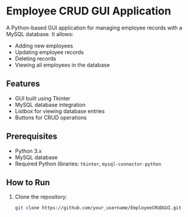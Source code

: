 # Employee CRUD GUI Application

A Python-based GUI application for managing employee records with a MySQL database. It allows:
- Adding new employees
- Updating employee records
- Deleting records
- Viewing all employees in the database

## Features
- GUI built using Tkinter
- MySQL database integration
- Listbox for viewing database entries
- Buttons for CRUD operations

## Prerequisites
- Python 3.x
- MySQL database
- Required Python libraries: `tkinter`, `mysql-connector-python`

## How to Run
1. Clone the repository:
   ```bash
   git clone https://github.com/your_username/EmployeeCRUDGUI.git
